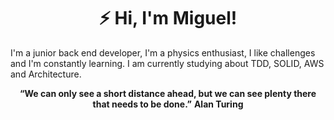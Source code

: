 <h1 align="center">⚡ Hi, I'm Miguel!</h1>

<p>I'm a junior back end developer, I'm a physics enthusiast, I like challenges and I'm constantly learning. I am currently studying about TDD, SOLID, AWS and Architecture.</p>

<p align="center">
  <strong>“We can only see a short distance ahead, but we can see plenty there that needs to be done.”</strong>
  <strong>Alan Turing</strong>
</p>
